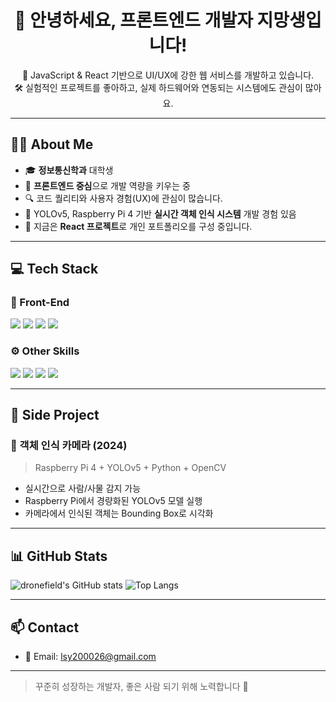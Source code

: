 <h1 align="center">👋 안녕하세요, 프론트엔드 개발자 지망생입니다!</h1>

<p align="center">
  📍 JavaScript & React 기반으로 UI/UX에 강한 웹 서비스를 개발하고 있습니다. <br/>
  🛠 실험적인 프로젝트를 좋아하고, 실제 하드웨어와 연동되는 시스템에도 관심이 많아요.
</p>

---

## 🧑‍💻 About Me

- 🎓 **정보통신학과** 대학생
- 🌱 **프론트엔드 중심**으로 개발 역량을 키우는 중
- 🔍 코드 퀄리티와 사용자 경험(UX)에 관심이 많습니다.
- 🐍 YOLOv5, Raspberry Pi 4 기반 **실시간 객체 인식 시스템** 개발 경험 있음
- 📌 지금은 **React 프로젝트**로 개인 포트폴리오를 구성 중입니다.

---

## 💻 Tech Stack

### 📌 Front-End
<img src="https://img.shields.io/badge/JavaScript-F7DF1E?style=flat&logo=javascript&logoColor=black"/>
<img src="https://img.shields.io/badge/React-61DAFB?style=flat&logo=react&logoColor=white"/>
<img src="https://img.shields.io/badge/HTML5-E34F26?style=flat&logo=html5&logoColor=white"/>
<img src="https://img.shields.io/badge/CSS3-1572B6?style=flat&logo=css3&logoColor=white"/>

### ⚙️ Other Skills
<img src="https://img.shields.io/badge/Raspberry%20Pi-C51A4A?style=flat&logo=raspberrypi&logoColor=white"/>
<img src="https://img.shields.io/badge/Python-3776AB?style=flat&logo=python&logoColor=white"/>
<img src="https://img.shields.io/badge/OpenCV-5C3EE8?style=flat&logo=opencv&logoColor=white"/>
<img src="https://img.shields.io/badge/YOLOv5-000000?style=flat&logo=github&logoColor=white"/>

---

## 🚀 Side Project

### 🎯 객체 인식 카메라 (2024)
> Raspberry Pi 4 + YOLOv5 + Python + OpenCV

- 실시간으로 사람/사물 감지 가능
- Raspberry Pi에서 경량화된 YOLOv5 모델 실행
- 카메라에서 인식된 객체는 Bounding Box로 시각화


---

## 📊 GitHub Stats

![dronefield's GitHub stats](https://github-readme-stats.vercel.app/api?username=dronefield&show_icons=true&theme=react)
![Top Langs](https://github-readme-stats.vercel.app/api/top-langs/?username=dronefield&layout=compact&theme=react)

---

## 📫 Contact

- 📧 Email: lsy200026@gmail.com

---

> 꾸준히 성장하는 개발자, 좋은 사람 되기 위해 노력합니다 💪
